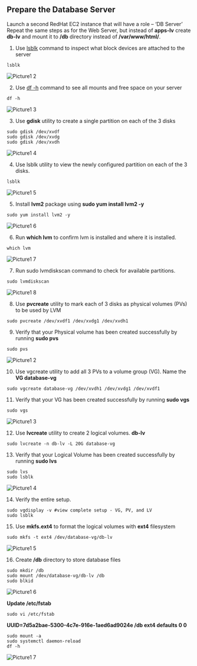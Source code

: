 ## Prepare the Database Server
Launch a second RedHat EC2 instance that will have a role – ‘DB Server’
Repeat the same steps as for the Web Server, but instead of **apps-lv** create **db-lv** and mount it to **/db** directory instead of **/var/www/html/**.
1.	Use [lsblk](https://man7.org/linux/man-pages/man8/lsblk.8.html) command to inspect what block devices are attached to the server
```
lsblk
```
![Picture1 2](https://github.com/Seyifunmi0604/DevOps_Project/assets/130314772/09abd90c-7705-4c17-aa84-9c49d73220e2)

2.	Use [df -h](https://en.wikipedia.org/wiki/Df_(Unix)) command to see all mounts and free space on your server
```
df -h
```
![Picture1 3](https://github.com/Seyifunmi0604/DevOps_Project/assets/130314772/60ef1dc2-d693-44fc-b4e8-6375690f131e)

3.	Use **gdisk** utility to create a single partition on each of the 3 disks
```
sudo gdisk /dev/xvdf
sudo gdisk /dev/xvdg
sudo gdisk /dev/xvdh
```
![Picture1 4](https://github.com/Seyifunmi0604/DevOps_Project/assets/130314772/fe45391e-c42a-450e-adc1-d48aa6989191)

4.	Use lsblk utility to view the newly configured partition on each of the 3 disks.
```
lsblk
```
![Picture1 5](https://github.com/Seyifunmi0604/DevOps_Project/assets/130314772/7d40b8fd-169a-46bb-bfa7-f18a995b1fbd)

5.	Install **lvm2** package using **sudo yum install lvm2 -y**
```
sudo yum install lvm2 -y
```
![Picture1 6](https://github.com/Seyifunmi0604/DevOps_Project/assets/130314772/a75cbbb9-196a-4a19-8c7c-6d206eb2ecd7)

6.	Run **which lvm** to confirm lvm is installed and where it is installed.
```
which lvm
```
![Picture1 7](https://github.com/Seyifunmi0604/DevOps_Project/assets/130314772/161344f0-26de-4416-bd7f-5140eb85ccba)

7.	Run sudo lvmdiskscan command to check for available partitions.
```
sudo lvmdiskscan
```
![Picture1 8](https://github.com/Seyifunmi0604/DevOps_Project/assets/130314772/23daf2fa-9141-4fd4-941e-99ba3afeff6c)

8.	Use **pvcreate** utility to mark each of 3 disks as physical volumes (PVs) to be used by LVM
```
sudo pvcreate /dev/xvdf1 /dev/xvdg1 /dev/xvdh1
```
9.	Verify that your Physical volume has been created successfully by running **sudo pvs**
```
sudo pvs
```
![Picture1 2](https://github.com/Seyifunmi0604/DevOps_Project/assets/130314772/ada0383e-3ddc-4e42-ab8b-48bf95dc687b)

10.	Use vgcreate utility to add all 3 PVs to a volume group (VG). Name the **VG database-vg**
```
sudo vgcreate database-vg /dev/xvdh1 /dev/xvdg1 /dev/xvdf1
```
11.	Verify that your VG has been created successfully by running **sudo vgs**
```
sudo vgs
```
![Picture1 3](https://github.com/Seyifunmi0604/DevOps_Project/assets/130314772/5df9b89b-a8d7-442c-80a2-aa339af6fa60)

12.	Use **lvcreate** utility to create 2 logical volumes. **db-lv**
```
sudo lvcreate -n db-lv -L 20G database-vg
```
13.	Verify that your Logical Volume has been created successfully by running **sudo lvs**
```
sudo lvs
sudo lsblk
```
![Picture1 4](https://github.com/Seyifunmi0604/DevOps_Project/assets/130314772/7f5bd007-941a-4957-b9e3-c59b7f7f9185)

14.	Verify the entire setup.
```
sudo vgdisplay -v #view complete setup - VG, PV, and LV
sudo lsblk 
```
15.	Use **mkfs.ext4** to format the logical volumes with **ext4** filesystem
```
sudo mkfs -t ext4 /dev/database-vg/db-lv
```
![Picture1 5](https://github.com/Seyifunmi0604/DevOps_Project/assets/130314772/dfcf3c42-5a92-464a-823a-1410978d82af)

16.	Create **/db** directory to store database files
```
sudo mkdir /db
sudo mount /dev/database-vg/db-lv /db
sudo blkid
```
![Picture1 6](https://github.com/Seyifunmi0604/DevOps_Project/assets/130314772/5aadd812-299a-497d-91cd-077e854f173d)

**Update /etc/fstab**
```
sudo vi /etc/fstab
```
**UUID=7d5a2bae-5300-4c7e-916e-1aed6ad9024e /db ext4 defaults 0 0**
```
sudo mount -a
sudo systemctl daemon-reload
df -h
```
![Picture1 7](https://github.com/Seyifunmi0604/DevOps_Project/assets/130314772/37b685ae-9478-4445-9cd8-8e389af600bf)













